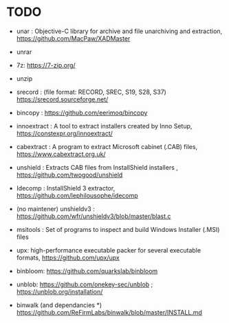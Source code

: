 
# TODO

- unar : Objective-C library for archive and file unarchiving and extraction, https://github.com/MacPaw/XADMaster
- unrar
- 7z: https://7-zip.org/
- unzip

- srecord : (file format: RECORD, SREC, S19, S28, S37) https://srecord.sourceforge.net/
- bincopy : https://github.com/eerimoq/bincopy

- innoextract : A tool to extract installers created by Inno Setup, https://constexpr.org/innoextract/
- cabextract : A program to extract Microsoft cabinet (.CAB) files, https://www.cabextract.org.uk/
- unshield : Extracts CAB files from InstallShield installers , https://github.com/twogood/unshield
- Idecomp : InstallShield 3 extractor, https://github.com/lephilousophe/idecomp
- (no maintener) unshieldv3 : https://github.com/wfr/unshieldv3/blob/master/blast.c
- msitools : Set of programs to inspect and build Windows Installer (.MSI) files
- upx: high-performance executable packer for several executable formats, https://github.com/upx/upx


- binbloom: https://github.com/quarkslab/binbloom
- unblob: https://github.com/onekey-sec/unblob ; https://unblob.org/installation/
- binwalk (and dependancies *) https://github.com/ReFirmLabs/binwalk/blob/master/INSTALL.md
